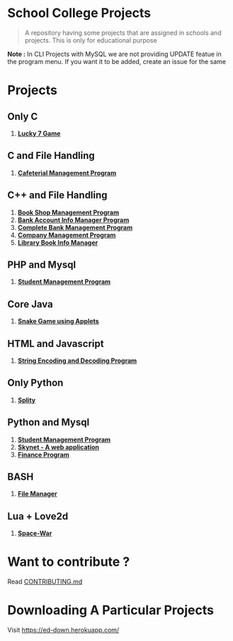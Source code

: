# School College Projects
> A repository having some projects that are assigned in schools and projects. This is only for educational purpose

**Note :** In CLI Projects with MySQL we are not providing UPDATE featue in the program menu. If you want it to be added, create an issue for the same

# Projects

## Only C
1. [**Lucky 7 Game**](https://github.com/tbhaxor/educational_projects/tree/master/C/LUCKY_7)

## C and File Handling
1. [**Cafeterial Management Program**](https://github.com/tbhaxor/educational_projects/tree/master/C_AND_FILE_HANDLING/CAFETERIA_ODERING_PROGRAM)
## C++ and File Handling
1. [**Book Shop Management Program**](https://github.com/tbhaxor/educational_projects/tree/master/CPP_AND_FILE_HANDLING/BOOK_SHOP_MANAGEMENT)
2. [**Bank Account Info Manager Program**](https://github.com/tbhaxor/educational_projects/tree/master/CPP_AND_FILE_HANDLING/BANK_ACCOUNT_INFO_MANAGER)
3. [**Complete Bank Management Program**](https://github.com/tbhaxor/educational_projects/tree/master/CPP_AND_FILE_HANDLING/COMPLETE_BANK_MANAGEMENT_PROGRAM)
4. [**Company Management Program**](https://github.com/tbhaxor/educational_projects/tree/master/CPP_AND_FILE_HANDLING/COMPANY_MANAGEMENT_PROGRAM)
5. [**Library Book Info Manager**](https://github.com/tbhaxor/educational_projects/tree/master/CPP_AND_FILE_HANDLING/LIBRARY_MANAGEMENT_PROGRAM)

## PHP and Mysql
1. [**Student Management Program**](https://github.com/tbhaxor/educational_projects/tree/master/PHP_AND_MYSQL/STUDENT_MANAGEMENT)

## Core Java
1. [**Snake Game using Applets**](https://github.com/tbhaxor/educational_projects/tree/master/CORE_JAVA/SNAKE_GAME)

## HTML and Javascript
1. [**String Encoding and Decoding Program**](https://github.com/tbhaxor/educational_projects/tree/master/HTML_AND_JAVASCRIPT/ENCODING_AND_DECODING_PROGRAM)

## Only Python
1. [**Splity**](https://github.com/tbhaxor/educational_projects/tree/master/PYTHON/FILE_SPLITTER_AND_JOINER)

## Python and Mysql
1. [**Student Management Program**](https://github.com/tbhaxor/educational_projects/tree/master/PYTHON_AND_MYSQL/STUDENT_MANAGEMENT)
2. [**Skynet - A web application**](https://github.com/tbhaxor/educational_projects/tree/master/PYTHON_AND_MYSQL/SIMPLE_WEB_APPLICATION_USING_FLASK)
3. [**Finance Program**](https://github.com/tbhaxor/educational_projects/tree/master/PYTHON_AND_MYSQL/FINANCE_PROGRAM_USING_FLASK)

## BASH  
1. [**File Manager**](https://github.com/tbhaxor/educational_projects/tree/master/SIMPLE_BASH/FILE_MANAGER)

## Lua + Love2d
1. [**Space-War**](https://github.com/bhattsameer/Space-War)


# Want to contribute ?
Read [CONTRIBUTING.md](https://github.com/tbhaxor/educational_projects/blob/master/CONTRIBUTING.md)


# Downloading A Particular Projects
Visit https://ed-down.herokuapp.com/


